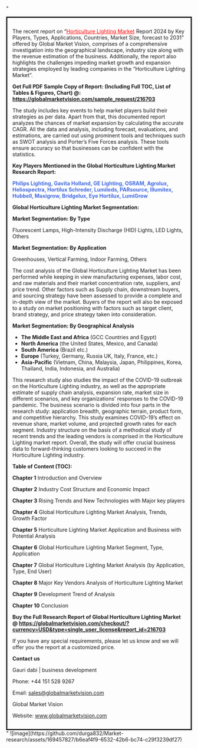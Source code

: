"<div style='border: 3px solid black; padding: 1em;'>

The recent report on “<a style='color: #ff0000;' href='https://globalmarketvision.com/reports/global-horticulture-lighting-market/216703'>Horticulture Lighting Market</a> Report 2024 by Key Players, Types, Applications, Countries, Market Size, forecast to 2031” offered by Global Market Vision, comprises of a comprehensive investigation into the geographical landscape, industry size along with the revenue estimation of the business. Additionally, the report also highlights the challenges impeding market growth and expansion strategies employed by leading companies in the “Horticulture Lighting Market”.

<strong>Get Full PDF Sample Copy of Report: (Including Full TOC, List of Tables &amp; Figures, Chart) @</strong><strong>:</strong><strong> <a style='color: #ff0000;' href='https://globalmarketvision.com/sample_request/216703?utm_source=linkedinPulse&utm_medium=Durga&utm_campaign=Durga'><strong>https://globalmarketvision.com/sample_request/216703</strong></a></strong>

The study includes key events to help market players build their strategies as per data. Apart from that, this documented report analyzes the chances of market expansion by calculating the accurate CAGR. All the data and analysis, including forecast, evaluations, and estimations, are carried out using prominent tools and techniques such as SWOT analysis and Porter’s Five Forces analysis. These tools ensure accuracy so that businesses can be confident with the statistics.

<strong>Key Players Mentioned in the Global Horticulture Lighting Market Research Report:</strong>

<strong style='color: #4169e1;'>Philips Lighting, Gavita Holland, GE Lighting, OSRAM, Agrolux, Heliospectra, Hortilux Schreder, Lumileds, PARsource, Illumitex, Hubbell, Maxigrow, Bridgelux, Eye Hortilux, LumiGrow</strong>

<strong>Global Horticulture Lighting Market Segmentation:</strong>

<strong>Market Segmentation: By Type</strong>

Fluorescent Lamps, High-Intensity Discharge (HID) Lights, LED Lights, Others

<strong>Market Segmentation: By Application</strong>

Greenhouses, Vertical Farming, Indoor Farming, Others

The cost analysis of the Global Horticulture Lighting Market has been performed while keeping in view manufacturing expenses, labor cost, and raw materials and their market concentration rate, suppliers, and price trend. Other factors such as Supply chain, downstream buyers, and sourcing strategy have been assessed to provide a complete and in-depth view of the market. Buyers of the report will also be exposed to a study on market positioning with factors such as target client, brand strategy, and price strategy taken into consideration.

<strong>Market Segmentation: By Geographical Analysis</strong>
<ul>
  <li><strong>The Middle East and Africa</strong> (GCC Countries and Egypt)</li>
  <li><strong>North America</strong> (the United States, Mexico, and Canada)</li>
  <li><strong>South America</strong> (Brazil etc.)</li>
  <li><strong>Europe</strong> (Turkey, Germany, Russia UK, Italy, France, etc.)</li>
  <li><strong>Asia-Pacific</strong> (Vietnam, China, Malaysia, Japan, Philippines, Korea, Thailand, India, Indonesia, and Australia)</li>
</ul>
This research study also studies the impact of the COVID-19 outbreak on the Horticulture Lighting industry, as well as the appropriate estimate of supply chain analysis, expansion rate, market size in different scenarios, and key organizations’ responses to the COVID-19 pandemic. The business scenario is divided into four parts in the research study: application breadth, geographic terrain, product form, and competitive hierarchy. This study examines COVID-19’s effect on revenue share, market volume, and projected growth rates for each segment. Industry structure on the basis of a methodical study of recent trends and the leading vendors is comprised in the Horticulture Lighting market report. Overall, the study will offer crucial business data to forward-thinking customers looking to succeed in the Horticulture Lighting industry.

<strong>Table of Content (TOC): </strong>

<strong>Chapter 1</strong> Introduction and Overview

<strong>Chapter 2</strong> Industry Cost Structure and Economic Impact

<strong>Chapter 3</strong> Rising Trends and New Technologies with Major key players

<strong>Chapter 4</strong> Global Horticulture Lighting Market Analysis, Trends, Growth Factor

<strong>Chapter 5</strong> Horticulture Lighting Market Application and Business with Potential Analysis

<strong>Chapter 6</strong> Global Horticulture Lighting Market Segment, Type, Application

<strong>Chapter 7</strong> Global Horticulture Lighting Market Analysis (by Application, Type, End User)

<strong>Chapter 8</strong> Major Key Vendors Analysis of Horticulture Lighting Market

<strong>Chapter 9</strong> Development Trend of Analysis

<strong>Chapter 10</strong> Conclusion

<strong>Buy the Full Research Report of Global Horticulture Lighting Market @</strong><strong> <strong><a style='color: #ff0000;' href='https://globalmarketvision.com/checkout/?currency=USD&type=single_user_license&report_id=216703?utm_source=linkedinPulse&utm_medium=Durga&utm_campaign=Durga'>https://globalmarketvision.com/checkout/?currency=USD&type=single_user_license&report_id=216703</a></strong>
</strong>

If you have any special requirements, please let us know and we will offer you the report at a customized price.

<strong>Contact us</strong>

Gauri dabi | business development

Phone: +44 151 528 9267

Email: <a href='mailto:sales@globalmarketvision.com'>sales@globalmarketvision.com</a>

Global Market Vision

Website: <a href='http://www.globalmarketvision.com/'>www.globalmarketvision.com</a>

</div>"
![image](https://github.com/durga832/Market-research/assets/169457827/b6eaf4f9-6532-42b6-bc74-c29f3239df27)
